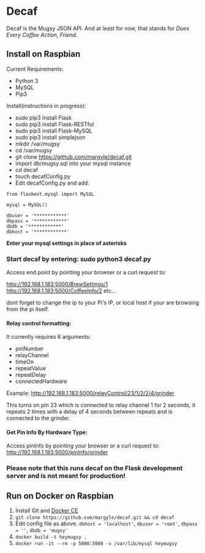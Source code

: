 # Decaf
Decaf is the Mugsy JSON API. And at least for now, that stands for *Does Every Coffee Action, Friend*. 

## Install on Raspbian

Current Requirements:

 - Python 3
 - MySQL
 - Pip3

Install(instructions in progress):

 - sudo pip3 install Flask
 - sudo pip3 install Flask-RESTful
 - sudo pip3 install Flask-MySQL
 - sudo pip3 install simplejson
 - mkdir /var/mugsy 
 - cd /var/mugsy
 - git clone https://github.com/margyle/decaf.git
 - import db/mugsy.sql into your mysql instance
 - cd decaf
 - touch decafConfig.py 
 - Edit decafConfig.py and add:
   
```
from flaskext.mysql import MySQL  

mysql = MySQL()

dbuser = '************' 
dbpass = '************' 
dbdb = '************'
dbhost = '************'
```
**Enter your mysql settings in place of asterisks**

### Start decaf by entering: sudo python3 decaf.py


 Access end point by pointing your browser or a curl request to: 
 
 http://192.168.1.183:5000/BrewSettings/1 
 http://192.168.1.183:5000/CoffeeInfo/2
 etc...
 
 dont forget to change the ip to your Pi's IP, or local host if your are browsing from the pi itself.

#### Relay control formatting:

It currently requires 6 arguments:
* pinNumber
* relayChannel
* timeOn
* repeatValue
* repeatDelay
* connectedHardware

Example:
http://192.168.1.183:5000/relayControl/23/1/2/2/4/grinder

This turns on pin 23 which is connected to relay channel 1 for 2 seconds, it repeats 2 times with a delay of 4 seconds between repeats and is connected to the grinder.

#### Get Pin Info By Hardware Type:
Access pinInfo by pointing your browser or a curl request to: 
http://192.168.1.183:5000/pinInfo/grinder


 ### Please note that this runs decaf on the Flask development server and is not meant for production!

## Run on Docker on Raspbian

1. Install Git and [Docker CE](https://docs.docker.com/install/linux/docker-ce/ubuntu/#install-using-the-convenience-script)
2. `git clone https://github.com/margyle/decaf.git && cd decaf`
3. Edit config file as above. `dbhost = 'localhost'`, `dbuser = 'root'`, `dbpass = ''`, `dbdb = 'mugsy'`
4. `docker build -t heymugsy .`
5. `docker run -it --rm -p 5000:5000 -v /var/lib/mysql heymugsy`

